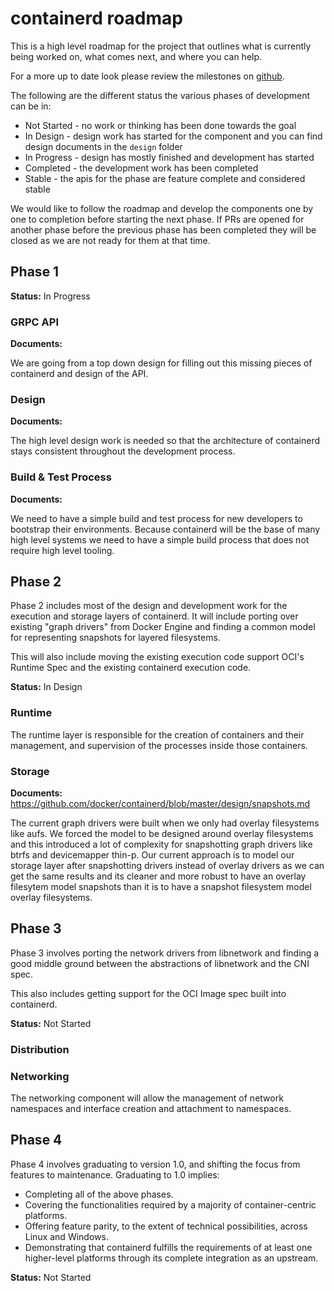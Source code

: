 # containerd roadmap

This is a high level roadmap for the project that outlines what is currently being worked on, what comes next, and where you can help.

For a more up to date look please review the milestones on [github](https://github.com/docker/containerd/milestones).

The following are the different status the various phases of development can be in:
* Not Started - no work or thinking has been done towards the goal
* In Design - design work has started for the component and you can find design documents in the `design` folder
* In Progress - design has mostly finished and development has started
* Completed - the development work has been completed
* Stable - the apis for the phase are feature complete and considered stable

We would like to follow the roadmap and develop the components one by one to completion before starting the next phase.  If PRs are opened for another phase before the previous phase has been completed they will be closed as we are not ready for them at that time.

## Phase 1

**Status:** In Progress

### GRPC API

**Documents:**

We are going from a top down design for filling out this missing pieces of containerd and design of the API.

### Design

**Documents:**

The high level design work is needed so that the architecture of containerd stays consistent throughout the development process.

### Build & Test Process

**Documents:**

We need to have a simple build and test process for new developers to bootstrap their environments.
Because containerd will be the base of many high level systems we need to have a simple build process that does
not require high level tooling.

## Phase 2

Phase 2 includes most of the design and development work for the execution and storage layers of containerd.
It will include porting over existing "graph drivers" from Docker Engine and finding a common model for representing snapshots for layered filesystems.

This will also include moving the existing execution code support OCI's Runtime Spec and the existing containerd execution code.

**Status:** In Design

### Runtime

The runtime layer is responsible for the creation of containers and their management, and supervision of the processes inside those containers.

### Storage

**Documents:** https://github.com/docker/containerd/blob/master/design/snapshots.md

The current graph drivers were built when we only had overlay filesystems like aufs.
We forced the model to be designed around overlay filesystems and this introduced a lot of complexity for snapshotting graph drivers like btrfs and devicemapper thin-p.
Our current approach is to model our storage layer after snapshotting drivers instead of overlay drivers as we can get the same results and its cleaner and more robust to have an overlay filesytem model snapshots than it is to have a snapshot filesystem model overlay filesystems.

## Phase 3

Phase 3 involves porting the network drivers from libnetwork and finding a good middle ground between the abstractions of libnetwork and the CNI spec.

This also includes getting support for the OCI Image spec built into containerd.

**Status:** Not Started

### Distribution

### Networking

The networking component will allow the management of network namespaces and interface creation and attachment to namespaces.

## Phase 4

Phase 4 involves graduating to version 1.0, and shifting the focus from features to maintenance. Graduating to 1.0 implies:

- Completing all of the above phases.
- Covering the functionalities required by a majority of container-centric platforms.
- Offering feature parity, to the extent of technical possibilities, across Linux and Windows.
- Demonstrating that containerd fulfills the requirements of at least one higher-level platforms through its complete integration as an upstream.

**Status:** Not Started
